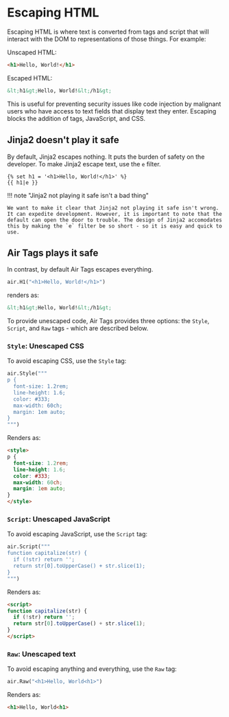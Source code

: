 # Escaping HTML

Escaping HTML is where text is converted from tags and script that will interact with the DOM to representations of those things. For example:

Unscaped HTML:

```html
<h1>Hello, World!</h1>
```

Escaped HTML:

```html
&lt;h1&gt;Hello, World!&lt;/h1&gt;
```

This is useful for preventing security issues like code injection by malignant users who have access to text fields that display text they enter. Escaping blocks the addition of tags, JavaScript, and CSS.

## Jinja2 doesn't play it safe

By default, Jinja2 escapes nothing. It puts the burden of safety on the developer. To make Jinja2 escape text, use the `e` filter. 

```jinja
{% set h1 = '<h1>Hello, World!</h1>' %}
{{ h1|e }}
```

!!! note "Jinja2 not playing it safe  isn't a bad thing"

    We want to make it clear that Jinja2 not playing it safe isn't wrong. It can expedite development. However, it is important to note that the default can open the door to trouble. The design of Jinja2 accomodates this by making the `e` filter be so short - so it is easy and quick to use.

## Air Tags plays it safe

In contrast, by default Air Tags escapes everything.

```python
air.H1("<h1>Hello, World!</h1>")
```

renders as:

```html
&lt;h1&gt;Hello, World!&lt;/h1&gt;
```

To provide unescaped code, Air Tags provides three options: the `Style`, `Script`, and `Raw` tags - which are described below.

### `Style`: Unescaped CSS

To avoid escaping CSS, use the `Style` tag:

```python
air.Style("""
p {
  font-size: 1.2rem;
  line-height: 1.6;
  color: #333;
  max-width: 60ch;
  margin: 1em auto;
}
""")
```

Renders as:

```html
<style>
p {
  font-size: 1.2rem;
  line-height: 1.6;
  color: #333;
  max-width: 60ch;
  margin: 1em auto;
}
</style>
```

### `Script`: Unescaped JavaScript

To avoid escaping JavaScript, use the `Script` tag:

```python
air.Script("""
function capitalize(str) {
  if (!str) return '';
  return str[0].toUpperCase() + str.slice(1);
}
""")
```

Renders as:

```html
<script>
function capitalize(str) {
  if (!str) return '';
  return str[0].toUpperCase() + str.slice(1);
}
</script> 
```   

### `Raw`: Unescaped text

To avoid escaping anything and everything, use the `Raw` tag:

```python
air.Raw("<h1>Hello, World<h1>")
```

Renders as:

```html
<h1>Hello, World<h1>
```